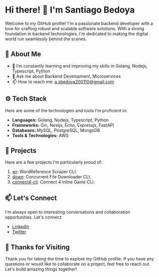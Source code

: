 # Hi there! 👋 I'm Santiago Bedoya

Welcome to my GitHub profile! I'm a passionate backend developer with a love for crafting robust and scalable software solutions. With a strong foundation in backend technologies, I'm dedicated to making the digital world run seamlessly behind the scenes.

## 💼 About Me

- 🌱 I’m constantly learning and improving my skills in Golang, Nodejs, Typescript, Python
- 💬 Ask me about Backend Development, Microservices
- 📫 How to reach me: a.sbedoya200110@gmail.com

## ⚙️ Tech Stack

Here are some of the technologies and tools I'm proficient in:

- **Languages:** Golang, Nodejs, Typescript, Python
- **Frameworks:** Gin, Nestjs, Echo, Expressjs, FastAPI
- **Databases:** MySQL, PostgreSQL, MongoDB
- **Tools & Technologies:** AWS

## 🌟 Projects

Here are a few projects I'm particularly proud of:

1. [wr](https://github.com/SantiagoBedoya/wr): WordReference Scraper CLI.
2. [down](https://github.com/SantiagoBedoya/down): Concurrent File Downloader CLI.
3. [connect4-cli](https://github.com/SantiagoBedoya/connect4-cli): Connect 4 inline Game CLI.

## 📫 Let's Connect

I'm always open to interesting conversations and collaboration opportunities. Let's connect:

- [LinkedIn](https://www.linkedin.com/in/santiago-bedoya-arcila/)
- [Twitter](https://twitter.com/santiago_test)

## 🙏 Thanks for Visiting

Thank you for taking the time to explore my GitHub profile. If you have any questions or would like to collaborate on a project, feel free to reach out. Let's build amazing things together!
